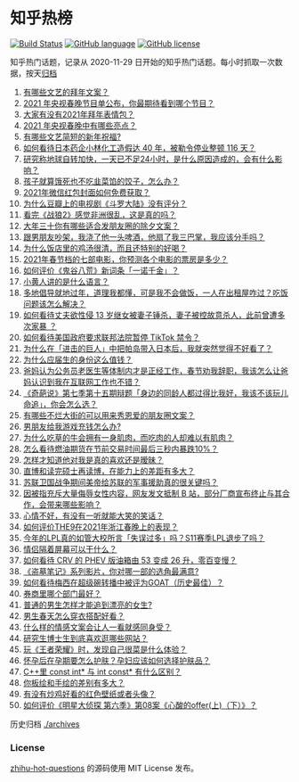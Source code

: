 # 知乎热榜
[![Build Status](https://github.com/ToWeLong/zhihu-hot-questions/workflows/CI/badge.svg)](https://github.com/ToWeLong/zhihu-hot-questions/actions)
[![GitHub language](https://img.shields.io/badge/language-golang-orange.svg)](https://golang.org/)
[![GitHub license](https://img.shields.io/github/license/ToWeLong/zhihu-hot-questions)](https://github.com/ToWeLong/zhihu-hot-questions/blob/main/LICENSE)

知乎热门话题，记录从 2020-11-29 日开始的知乎热门话题。每小时抓取一次数据，按天[归档](./archives)

<!-- BEGIN -->

1. [有哪些文艺的拜年文案？](https://www.zhihu.com/question/442938241)
1. [2021 年央视春晚节目单公布，你最期待看到哪个节目？](https://www.zhihu.com/question/443834090)
1. [大家有没有2021年拜年表情包？](https://www.zhihu.com/question/436758021)
1. [2021 年央视春晚中有哪些亮点？](https://www.zhihu.com/question/443967466)
1. [有哪些文艺简短的新年祝福?](https://www.zhihu.com/question/28245009)
1. [如何看待日本药企小林化工造假达 40 年，被勒令停业整顿 116 天？](https://www.zhihu.com/question/443935387)
1. [研究称地球自转加快，一天已不足24小时，是什么原因造成的，会有什么影响？](https://www.zhihu.com/question/443828984)
1. [孩子就算饿死也不吃韭菜馅的饺子，怎么办？](https://www.zhihu.com/question/384476183)
1. [2021年微信红包封面如何免费获取？](https://www.zhihu.com/question/441208207)
1. [为什么豆瓣上的电视剧《斗罗大陆》没有评分？](https://www.zhihu.com/question/443596555)
1. [看完《战狼2》感觉非洲很乱，这是真的吗？](https://www.zhihu.com/question/63368523)
1. [大年三十你有哪些适合发朋友圈的除夕文案？](https://www.zhihu.com/question/441614349)
1. [跟男朋友吵架，我浇了他一头啤酒，他扇了我三巴掌，我应该分手吗？](https://www.zhihu.com/question/443638273)
1. [为什么饭店里的鸡汤很清，而且还特别的好喝？](https://www.zhihu.com/question/437783371)
1. [2021年春节档的七部电影，你预测各个电影的票房是多少？](https://www.zhihu.com/question/439237440)
1. [如何评价《鬼谷八荒》新词条「一诺千金」？](https://www.zhihu.com/question/442798009)
1. [小黄人讲的是什么语言？](https://www.zhihu.com/question/30830614)
1. [多地倡导就地过年，道理我都懂，可是我不会做饭，一人在出租屋咋过？吃饭问题该怎么解决？](https://www.zhihu.com/question/438270911)
1. [如何看待丈夫欲性侵 13 岁继女被妻子锤杀，妻子被控故意杀人，此前曾遭多次家暴 ？](https://www.zhihu.com/question/436107280)
1. [如何看待美国政府要求联邦法院暂停 TikTok 禁令？](https://www.zhihu.com/question/443938977)
1. [为什么在「进击的巨人」中把帕岛带入日本后，我就突然觉得不好看了？](https://www.zhihu.com/question/442280742)
1. [为什么应届生的身份这么值钱？](https://www.zhihu.com/question/296366864)
1. [爸妈认为公务员老医生等体制内才是正经工作，春节劝我辞职，我该怎么让爸妈认识到我在互联网工作也不错？](https://www.zhihu.com/question/443810427)
1. [《奇葩说》第七季第十五期辩题「身边的同龄人都过得比我好，我该不该玩儿命追」，你会怎么选？](https://www.zhihu.com/question/443929742)
1. [有哪些不烂大街的可以用来秀恩爱的朋友圈文案？](https://www.zhihu.com/question/296683816)
1. [男朋友给我游戏充钱怎么办?](https://www.zhihu.com/question/443239347)
1. [为什么吃草的牛会拥有一身肌肉，而吃肉的人却难以有肌肉？](https://www.zhihu.com/question/440959474)
1. [怎么看待燃油期货在节前交易时间最后三秒内暴跌10%？](https://www.zhihu.com/question/443794871)
1. [怎样才知道他对我是真的喜欢还是暧昧？](https://www.zhihu.com/question/443757401)
1. [直博和读完硕士再读博，在能力上的差距有多大？](https://www.zhihu.com/question/425860957)
1. [苏联卫国战争期间美帝给苏联的军事援助真的很关键吗？](https://www.zhihu.com/question/443350841)
1. [因被指充斥大量侮辱女性内容，网友发文抵制 B 站，部分厂商宣布终止与其合作，会带来哪些影响？](https://www.zhihu.com/question/443636946)
1. [心情不好，有没有一听就能大笑的笑话？](https://www.zhihu.com/question/433260931)
1. [如何评价THE9在2021年浙江春晚上的表现？](https://www.zhihu.com/question/443810910)
1. [今年的LPL真的如管大校所言「失误过多」吗？S11赛季LPL退步了吗？](https://www.zhihu.com/question/443190603)
1. [情侣隔着屏幕可以干什么？](https://www.zhihu.com/question/368643905)
1. [如何看待 CRV 的 PHEV 版油箱由 53 变成 26 升，零百变慢？](https://www.zhihu.com/question/442731722)
1. [《盗墓笔记》系列影片，你对哪一部的选角最满意?](https://www.zhihu.com/question/440429016)
1. [如何看待梅西在超级碗转播中被评为GOAT（历史最佳）？](https://www.zhihu.com/question/443484915)
1. [券商里哪个部门最好？](https://www.zhihu.com/question/282918151)
1. [普通的男生怎样才能追到漂亮的女生?](https://www.zhihu.com/question/278936990)
1. [男生春天怎么穿衣搭配好看？](https://www.zhihu.com/question/55279906)
1. [什么样的情感文案会让人一看就感同身受？](https://www.zhihu.com/question/442203104)
1. [研究生博士生到底喜欢逛哪些网站？](https://www.zhihu.com/question/20809655)
1. [玩《王者荣耀》时，发现自己很菜是什么体验？](https://www.zhihu.com/question/442728065)
1. [怀孕后在孕期要怎么护肤？孕妇应该如何选择护肤品？](https://www.zhihu.com/question/23346180)
1. [C++里 const int* 与 int const* 有什么区别？](https://www.zhihu.com/question/443195492)
1. [你板绘和手绘的差别有多大？](https://www.zhihu.com/question/363499625)
1. [有没有炒鸡好看的红色壁纸或者头像？](https://www.zhihu.com/question/358537143)
1. [如何评价《明星大侦探 第六季》第08案《心酸的offer(上)（下）》？](https://www.zhihu.com/question/443580810)

<!-- END -->

历史归档 [./archives](./archives)


### License
[zhihu-hot-questions](https://github.com/towelong/zhihu-hot-questions) 的源码使用 MIT License 发布。